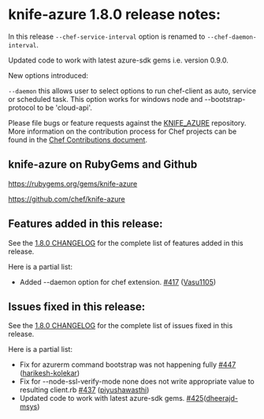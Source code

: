 <!---
This file is reset every time a new release is done. The contents of this file are for the currently unreleased version.

Example Note:

## Example Heading
Details about the thing that changed that needs to get included in the Release Notes in markdown.
-->

# knife-azure 1.8.0 release notes:
In this release `--chef-service-interval` option is renamed to `--chef-daemon-interval`.

Updated code to work with latest azure-sdk gems i.e. version 0.9.0.

New options introduced:

`--daemon` this allows user to select options to run chef-client as auto, service or scheduled task. This option works for windows node and --bootstrap-protocol to be 'cloud-api'.

Please file bugs or feature requests against the [KNIFE_AZURE](https://github.com/chef/knife-azure/issues) repository.
More information on the contribution process for Chef projects can be found in the [Chef Contributions document](https://docs.chef.io/community_contributions.html).

## knife-azure on RubyGems and Github
https://rubygems.org/gems/knife-azure

https://github.com/chef/knife-azure

## Features added in this release:

See the [1.8.0 CHANGELOG](https://github.com/chef/knife-azure/blob/1.8.0/CHANGELOG.md) for the complete list of features added in this release.

Here is a partial list:

* Added --daemon option for chef extension. [\#417](https://github.com/chef/knife-azure/pull/417) ([Vasu1105](https://github.com/Vasu1105))

## Issues fixed in this release:

See the [1.8.0 CHANGELOG](https://github.com/chef/knife-azure/blob/1.8.0/CHANGELOG.md) for the complete list of issues fixed in this release.

Here is a partial list:

* Fix for azurerm command bootstrap was not happening fully [\#447](https://github.com/chef/knife-azure/pull/447) ([harikesh-kolekar](https://github.com/harikesh-kolekar))
* Fix for --node-ssl-verify-mode none does not write appropriate value to resulting client.rb [\#437](https://github.com/chef/knife-azure/pull/437) ([piyushawasthi](https://github.com/piyushawasthi))
* Updated code to work with latest azure-sdk gems. [\#425](https://github.com/chef/knife-azure/pull/425)([dheerajd-msys](https://github.com/dheerajd-msys))